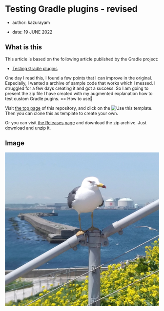 # Testing Gradle plugins - revised

-   author: kazurayam

-   date: 19 JUNE 2022

## What is this

This article is based on the following article published by the Gradle project:

-   [Testing Gradle plugins](https://docs.gradle.org/current/userguide/testing_gradle_plugins.html)

One day I read this, I found a few points that I can improve in the original. Especially, I wanted a archive of sample code that works which I messed. I struggled for a few days creating it and got a success. So I am going to present the zip file I have created with my augmented explanation how to test custom Gradle pugins.
== How to use👣

Visit [the top page](https://github.com/kazurayam/TestingGradlePlugins) of this repository, and click on the ![Use this template](https://img.shields.io/badge/-Use%20this%20template-brightgreen). Then you can clone this as template to create your own.

Or you can visit [the Releases page](https://github.com/kazurayam/TestingGradlePlugins-revised/releases/) and download the zip archive. Just download and unzip it.

## Image

![umineko 1960x1960](../images/umineko-1960x1960.jpeg)
